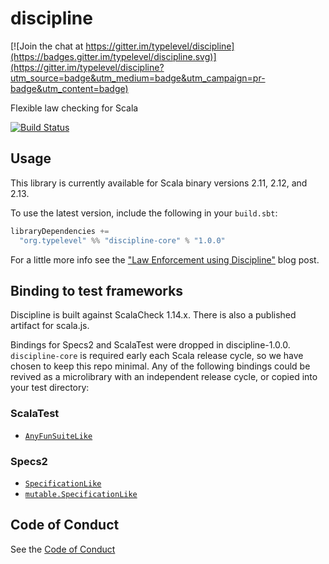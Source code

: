 discipline
==========

[![Join the chat at https://gitter.im/typelevel/discipline](https://badges.gitter.im/typelevel/discipline.svg)](https://gitter.im/typelevel/discipline?utm_source=badge&utm_medium=badge&utm_campaign=pr-badge&utm_content=badge)

Flexible law checking for Scala

[![Build Status](https://travis-ci.org/typelevel/discipline.png?branch=master)](http://travis-ci.org/typelevel/discipline)


Usage
-----

This library is currently available for Scala binary versions 2.11, 2.12, and 2.13.

To use the latest version, include the following in your `build.sbt`:

```scala
libraryDependencies +=
  "org.typelevel" %% "discipline-core" % "1.0.0"
```

For a little more info see the ["Law Enforcement using Discipline"](https://typelevel.org/blog/2013/11/17/discipline.html) blog post.

Binding to test frameworks
--------------------------

Discipline is built against ScalaCheck 1.14.x. There is also a published artifact for scala.js.

Bindings for Specs2 and ScalaTest were dropped in discipline-1.0.0. `discipline-core` is required early each Scala release cycle, so we have chosen to keep this repo minimal.  Any of the following bindings could be revived as a microlibrary with an independent release cycle, or copied into your test directory:

### ScalaTest

* [`AnyFunSuiteLike`](https://github.com/typelevel/discipline/blob/v0.12.0-M3/scalatest/src/main/scala/org/typelevel/discipline/scalatest/Discipline.scala)

### Specs2

* [`SpecificationLike`](https://github.com/typelevel/discipline/blob/v0.12.0-M3/specs2/src/main/scala/org/typelevel/discipline/specs2/Discipline.scala)
* [`mutable.SpecificationLike`](https://github.com/typelevel/discipline/blob/v0.12.0-M3/specs2/src/main/scala/org/typelevel/discipline/specs2/mutable/Discipline.scala)

Code of Conduct
---------------

See the [Code of Conduct](CODE_OF_CONDUCT.md)
